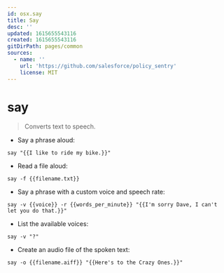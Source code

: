```yaml
---
id: osx.say
title: Say
desc: ''
updated: 1615655543116
created: 1615655543116
gitDirPath: pages/common
sources:
  - name: ''
    url: 'https://github.com/salesforce/policy_sentry'
    license: MIT
---
```

# say

> Converts text to speech.

- Say a phrase aloud:

`say "{{I like to ride my bike.}}"`

- Read a file aloud:

`say -f {{filename.txt}}`

- Say a phrase with a custom voice and speech rate:

`say -v {{voice}} -r {{words_per_minute}} "{{I'm sorry Dave, I can't let you do that.}}"`

- List the available voices:

`say -v "?"`

- Create an audio file of the spoken text:

`say -o {{filename.aiff}} "{{Here's to the Crazy Ones.}}"`


